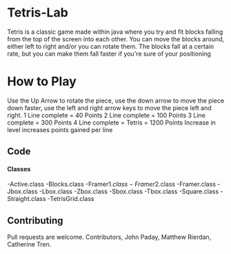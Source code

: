 # Tetris-Lab

Tetris is a classic game made within java where you try and fit blocks falling from the top of the screen into each other. You can move the blocks around, either left to right and/or you can rotate them. The blocks fall at a certain rate, but you can make them fall faster if you're sure of your positioning



# How to Play

Use the Up Arrow to rotate the piece, use the down arrow to move the piece down faster, use the left and right arrow keys to move the piece left and right. 
1 Line complete = 40 Points
2 Line complete = 100 Points 
3 Line complete = 300 Points
4 Line complete = Tetris = 1200 Points
Increase in level increases points gained per line

## Code

#### Classes
-Active.class
-Blocks.class
-Framer$1.class
-Framer$2.class
-Framer.class
-Jbox.class
-Lbox.class
-Zbox.class
-Sbox.class
-Tbox.class
-Square.class
-Straight.class
-TetrisGrid.class

## Contributing
Pull requests are welcome. Contributors, John Paday, Matthew Rierdan, Catherine Tren. 
